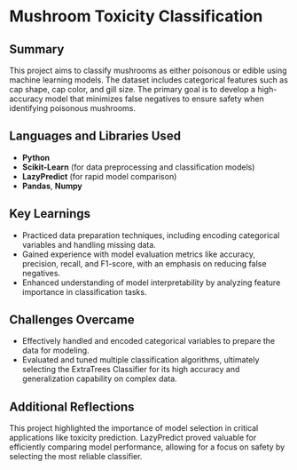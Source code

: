 # Mushroom Toxicity Classification

## Summary
This project aims to classify mushrooms as either poisonous or edible using machine learning models. The dataset includes categorical features such as cap shape, cap color, and gill size. The primary goal is to develop a high-accuracy model that minimizes false negatives to ensure safety when identifying poisonous mushrooms.

## Languages and Libraries Used
- **Python**
- **Scikit-Learn** (for data preprocessing and classification models)
- **LazyPredict** (for rapid model comparison)
- **Pandas**, **Numpy**

## Key Learnings
- Practiced data preparation techniques, including encoding categorical variables and handling missing data.
- Gained experience with model evaluation metrics like accuracy, precision, recall, and F1-score, with an emphasis on reducing false negatives.
- Enhanced understanding of model interpretability by analyzing feature importance in classification tasks.

## Challenges Overcame
- Effectively handled and encoded categorical variables to prepare the data for modeling.
- Evaluated and tuned multiple classification algorithms, ultimately selecting the ExtraTrees Classifier for its high accuracy and generalization capability on complex data.

## Additional Reflections
This project highlighted the importance of model selection in critical applications like toxicity prediction. LazyPredict proved valuable for efficiently comparing model performance, allowing for a focus on safety by selecting the most reliable classifier.
